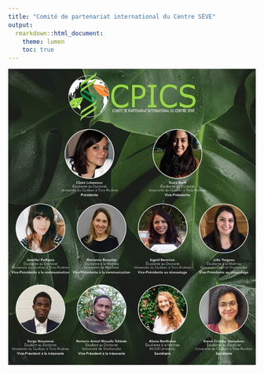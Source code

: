 ```yaml
---
title: "Comité de partenariat international du Centre SÈVE"
output:
  rmarkdown::html_document:
    theme: lumen
    toc: true
---
```


![](images/comite_2020.jpg)
